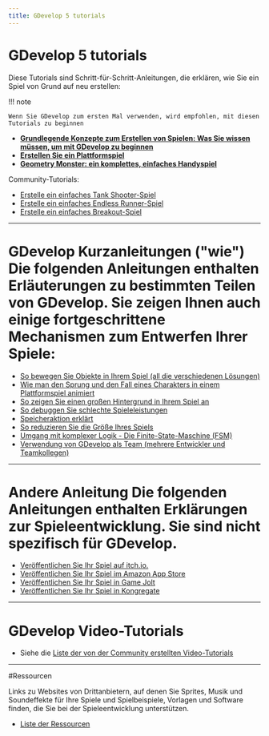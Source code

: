 ```yaml
---
title: GDevelop 5 tutorials
---
```

# GDevelop 5 tutorials

Diese Tutorials sind Schritt-für-Schritt-Anleitungen, die erklären, wie Sie ein Spiel von Grund auf neu erstellen:

!!! note

    Wenn Sie GDevelop zum ersten Mal verwenden, wird empfohlen, mit diesen Tutorials zu beginnen

- **[Grundlegende Konzepte zum Erstellen von Spielen: Was Sie wissen müssen, um mit GDevelop zu beginnen](/gdevelop5/tutorials/basic-game-making-concepts)**
- **[Erstellen Sie ein Plattformspiel](/gdevelop5/tutorials/platformer/start)**
- **[Geometry Monster: ein komplettes, einfaches Handyspiel](/gdevelop5/tutorials/geometry-monster)**

Community-Tutorials:

- [Erstelle ein einfaches Tank Shooter-Spiel](/gdevelop5/tutorials/tank-shooter)
- [Erstelle ein einfaches Endless Runner-Spiel](/gdevelop5/tutorials/endless-runner)
- [Erstelle ein einfaches Breakout-Spiel](/gdevelop5/tutorials/roadrider)

------------------------------------------------------------------------

# GDevelop Kurzanleitungen ("wie") Die folgenden Anleitungen enthalten Erläuterungen zu bestimmten Teilen von GDevelop. Sie zeigen Ihnen auch einige fortgeschrittene Mechanismen zum Entwerfen Ihrer Spiele:

- [So bewegen Sie Objekte in Ihrem Spiel (all die verschiedenen Lösungen)](/gdevelop5/tutorials/how-to-move-objects)
- [Wie man den Sprung und den Fall eines Charakters in einem Plattformspiel animiert](/gdevelop5/tutorials/how-to-animate-jump-fall-platformer)
- [So zeigen Sie einen großen Hintergrund in Ihrem Spiel an](/gdevelop5/tutorials/how-to-display-big-background)
- [So debuggen Sie schlechte Spieleleistungen](/gdevelop5/tutorials/how-to-debug-poor-performance)
- [Speicheraktion erklärt](/gdevelop5/tutorials/storage-action-explained)
- [So reduzieren Sie die Größe Ihres Spiels](/gdevelop5/tutorials/reduce-size-game)
- [Umgang mit komplexer Logik - Die Finite-State-Maschine (FSM)](/gdevelop5/tutorials/finite_state_machine)
- [Verwendung von GDevelop als Team (mehrere Entwickler und Teamkollegen)](/gdevelop5/tutorials/how-to-use-GDevelop-as-a-team)

------------------------------------------------------------------------

# Andere Anleitung Die folgenden Anleitungen enthalten Erklärungen zur Spieleentwicklung. Sie sind nicht spezifisch für GDevelop.

* [Veröffentlichen Sie Ihr Spiel auf itch.io.](/gdevelop5/publishing/publishing-to-itch-io)
* [Veröffentlichen Sie Ihr Spiel im Amazon App Store](/gdevelop5/publishing/publishing-to-amazon-app-store)
* [Veröffentlichen Sie Ihr Spiel in Game Jolt](/gdevelop5/publishing/publishing-to-gamejolt-store)
* [Veröffentlichen Sie Ihr Spiel in Kongregate](/gdevelop5/publishing/publishing-to-kongregate-store)

------------------------------------------------------------------------

# GDevelop Video-Tutorials

- Siehe die [Liste der von der Community erstellten Video-Tutorials](/gdevelop5/tutorials/videos)

------------------------------------------------------------------------

#Ressourcen

Links zu Websites von Drittanbietern, auf denen Sie Sprites, Musik und Soundeffekte für Ihre Spiele und Spielbeispiele, Vorlagen und Software finden, die Sie bei der Spieleentwicklung unterstützen.

- [Liste der Ressourcen](/gdevelop5/tutorials/resources)
